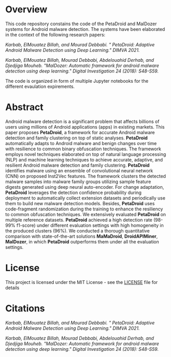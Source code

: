 # Overview

This code repository constains the code of the PetaDroid and MalDozer systems
for Android malware detection. The systems have been elaborated in the context
of the following research papers:

_Karbab, ElMouatez Billah, and Mourad Debbabi. " PetaDroid: Adaptive Android
Malware Detection using Deep Learning." DIMVA 2021._

_Karbab, ElMouatez Billah, Mourad Debbabi, Abdelouahid Derhab, and Djedjiga
Mouheb. "MalDozer: Automatic framework for android malware detection using deep
learning." Digital Investigation 24 (2018): S48-S59._

The code is organized in form of multiple Jupyter notebooks for the different
evaulation expirements.

# Abstract

  Android malware detection is a significant problem that affects billions of
  users using millions of Android applications (apps) in existing markets. This
  paper proposes **PetaDroid**, a framework for accurate Android malware
  detection and family clustering on top of static analyses. **PetaDroid**
  automatically adapts to Android malware and benign changes over time with
  resilience to common binary obfuscation techniques. The framework employs
  novel techniques elaborated on top of natural language processing (NLP) and
  machine learning techniques to achieve accurate, adaptive, and resilient
  Android malware detection and family clustering. **PetaDroid** identifies
  malware using an ensemble of convolutional neural network (CNN) on proposed
  Inst2Vec features.  The framework clusters the detected malware samples into
  malware family groups utilizing sample feature digests generated using deep
  neural auto-encoder. For change adaptation, **PetaDroid** leverages the
  detection confidence probability during deployment to automatically collect
  extension datasets and periodically use them to build new malware detection
  models. Besides, **PetaDroid** uses code-fragment randomization during the
  training to enhance the resiliency to common obfuscation techniques. We
  extensively evaluated **PetaDroid** on multiple reference datasets.
  **PetaDroid** achieved a high detection rate (98-99\% f1-score) under
  different evaluation settings with high homogeneity in the produced clusters
  (96\%). We conducted a thorough quantitative comparison with state-of-the-art
  solutions **MaMaDroid**, **DroidAPIMiner**, **MalDozer**, in which
  **PetaDroid** outperforms them under all the evaluation settings.

# License

This project is licensed under the MIT License - see the [LICENSE](LICENSE)
file for details

# Citations

_Karbab, ElMouatez Billah, and Mourad Debbabi. " PetaDroid: Adaptive Android
Malware Detection using Deep Learning." DIMVA 2021._

_Karbab, ElMouatez Billah, Mourad Debbabi, Abdelouahid Derhab, and Djedjiga
Mouheb. "MalDozer: Automatic framework for android malware detection using deep
learning." Digital Investigation 24 (2018): S48-S59._
